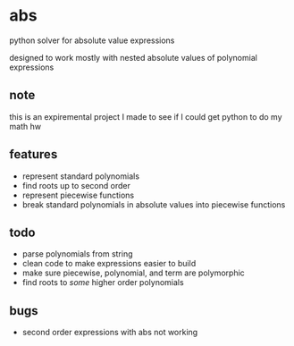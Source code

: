 # abs

python solver for absolute value expressions

designed to work mostly with nested absolute values of polynomial expressions

## note

this is an expiremental project I made to see if I could get python to do my math hw

## features

* represent standard polynomials
* find roots up to second order
* represent piecewise functions
* break standard polynomials in absolute values into piecewise functions

## todo

* parse polynomials from string
* clean code to make expressions easier to build
* make sure piecewise, polynomial, and term are polymorphic
* find roots to *some* higher order polynomials

## bugs

* second order expressions with abs not working
